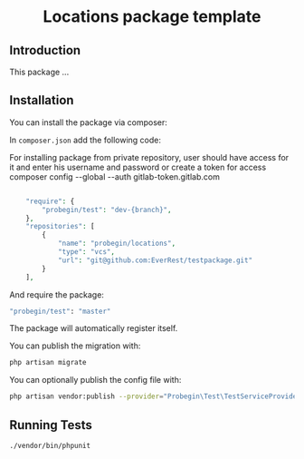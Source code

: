 <h1 align="center">Locations package template</h1>

## Introduction

This package ...

## Installation

You can install the package via composer:

In `composer.json` add the following code:

For installing package from private repository, user should have access for it and enter his username and password or create a token for access composer config --global --auth gitlab-token.gitlab.com <token>


```php

    "require": {
        "probegin/test": "dev-{branch}",
    },
    "repositories": [
        {
            "name": "probegin/locations",
            "type": "vcs",
            "url": "git@github.com:EverRest/testpackage.git"
        }
    ],
```

And require the package:

``` bash
"probegin/test": "master"
```

The package will automatically register itself.

You can publish the migration with:

```bash
php artisan migrate
```

You can optionally publish the config file with:
```bash
php artisan vendor:publish --provider="Probegin\Test\TestServiceProvider" --tag="config"
```

## Running Tests
```bash
./vendor/bin/phpunit 
```

